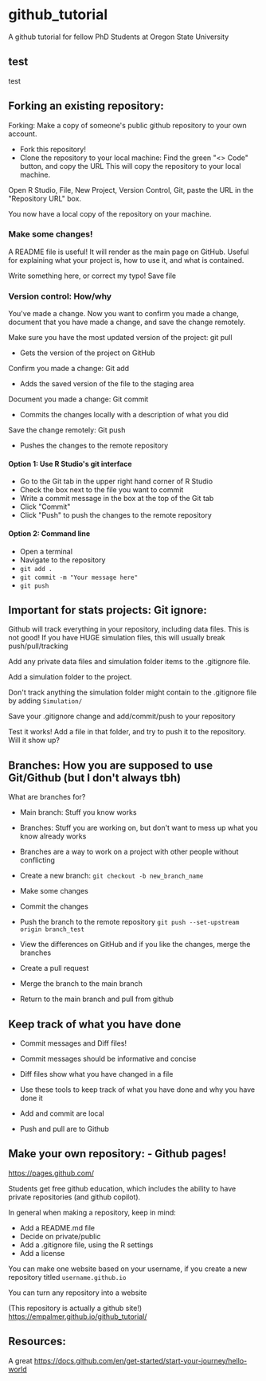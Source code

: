 # github_tutorial
A github tutorial for fellow PhD Students at Oregon State University

## test

test

## Forking an existing repository: 

Forking: Make a copy of someone's public github repository to your own account.

- Fork this repository! 
- Clone the repository to your local machine: 
Find the green "<> Code" button, and copy the URL 
This will copy the repository to your local machine. 

Open R Studio, 
File, New Project, Version Control, Git, paste the URL in the "Repository URL" box.

You now have a local copy of the repository on your machine.

### Make some changes!

A README file is useful! It will render as the main page on GitHub. Useful for explaining what your project is, how to use it, and what is contained. 

Write something here, or correct my typo!
Save file 

### Version control: How/why
You've made a change. Now you want to confirm you made a change, document that you have made a change, and save the change remotely. 

Make sure you have the most updated version of the project: git pull
- Gets the version of the project on GitHub

Confirm you made a change: Git add 
- Adds the saved version of the file to the staging area

Document you made a change: Git commit
- Commits the changes locally with a description of what you did

Save the change remotely: Git push
- Pushes the changes to the remote repository


#### Option 1: Use R Studio's git interface
- Go to the Git tab in the upper right hand corner of R Studio
- Check the box next to the file you want to commit
- Write a commit message in the box at the top of the Git tab
- Click "Commit"
- Click "Push" to push the changes to the remote repository


#### Option 2: Command line 
- Open a terminal
- Navigate to the repository
- `git add .`
- `git commit -m "Your message here"`
- `git push`

## Important for stats projects: Git ignore: 
Github will track everything in your repository, including data files. This is not good!
If you have HUGE simulation files, this will usually break push/pull/tracking 

Add any private data files and simulation folder items to the .gitignore file.

Add a simulation folder to the project. 

Don't track anything the simulation folder might contain to the .gitignore file by adding 
`Simulation/`

Save your .gitignore change and add/commit/push to your repository 

Test it works! 
Add a file in that folder, and try to push it to the repository. Will it show up?

## Branches: How you are supposed to use Git/Github (but I don't always tbh)
What are branches for?
- Main branch: Stuff you know works
- Branches: Stuff you are working on, but don't want to mess up what you know already works 
- Branches are a way to work on a project with other people without conflicting


- Create a new branch:
`git checkout -b new_branch_name`
- Make some changes
- Commit the changes 


- Push the branch to the remote repository
`git push --set-upstream origin branch_test`


- View the differences on GitHub and if you like the changes, merge the branches
- Create a pull request 
- Merge the branch to the main branch

- Return to the main branch and pull from github

## Keep track of what you have done
- Commit messages and Diff files!
- Commit messages should be informative and concise
- Diff files show what you have changed in a file
- Use these tools to keep track of what you have done and why you have done it


- Add and commit are local 
- Push and pull are to Github 

## Make your own repository: - Github pages!

https://pages.github.com/

Students get free github education, which includes the ability to have private repositories (and github copilot). 

In general when making a repository, keep in mind: 
- Add a README.md file
- Decide on private/public
- Add a .gitignore file, using the R settings
- Add a license 

You can make one website based on your username, if you create a new repository titled 
`username.github.io`


You can turn any repository into a website


(This repository is actually a github site!)
https://empalmer.github.io/github_tutorial/

## Resources: 
A great 
https://docs.github.com/en/get-started/start-your-journey/hello-world